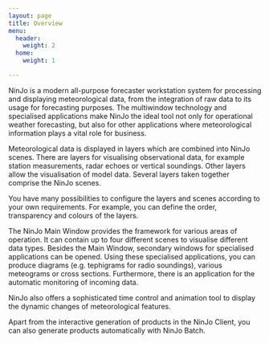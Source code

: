 ```yaml
---
layout: page
title: Overview
menu:
  header:
    weight: 2
  home:
    weight: 1

---
```

NinJo is a modern all-purpose forecaster workstation system for processing and displaying meteorological data, from the integration of raw data to its usage for forecasting purposes. The multiwindow technology and specialised applications make NinJo the ideal tool not only for operational weather forecasting, but also for other applications where meteorological information plays a vital role for business.

Meteorological data is displayed in layers which are combined into NinJo scenes. There are layers for visualising observational data, for example station measurements, radar echoes or vertical soundings. Other layers allow the visualisation of model data. Several layers taken together comprise the NinJo scenes.

You have many possibilities to configure the layers and scenes according to your own requirements. For example, you can define the order, transparency and colours of the layers.

The NinJo Main Window provides the framework for various areas of operation. It can contain up to four different scenes to visualise different data types. Besides the Main Window, secondary windows for specialised applications can be opened. Using these specialised applications, you can produce diagrams (e.g. tephigrams for radio soundings), various meteograms or cross sections. Furthermore, there is an application for the automatic monitoring of incoming data.

NinJo also offers a sophisticated time control and animation tool to display the dynamic changes of meteorological features.

Apart from the interactive generation of products in the NinJo Client, you can also generate products automatically with NinJo Batch.